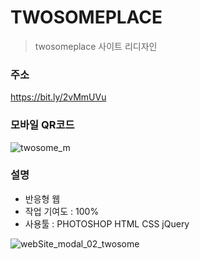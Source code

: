 # TWOSOMEPLACE
> twosomeplace 사이트 리디자인

### 주소
https://bit.ly/2vMmUVu
### 모바일 QR코드
![twosome_m](https://user-images.githubusercontent.com/63491326/117539959-d8b77380-b047-11eb-8ae3-bc555f579efa.png)

### 설명
- 반응형 웹
- 작업 기여도 : 100%
- 사용툴 : PHOTOSHOP HTML CSS jQuery


![webSite_modal_02_twosome](https://user-images.githubusercontent.com/63491326/117539983-fa185f80-b047-11eb-9b7d-283f11f806f0.png)
